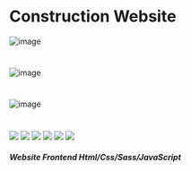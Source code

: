 # Construction Website

![image](https://github.com/JhonnFy/Construction-Website/assets/97255802/d8269728-14f4-46ef-891e-63a129816f37)
#
![image](https://github.com/JhonnFy/Construction-Website/assets/97255802/4d0f4923-edff-486b-b876-380e77ee1ad1)
#
![image](https://github.com/JhonnFy/Construction-Website/assets/97255802/fe3ea6c1-37d0-4ed5-984c-77f359a9681c)
#
![](https://img.shields.io/github/stars/pandao/editor.md.svg) ![](https://img.shields.io/github/forks/pandao/editor.md.svg) ![](https://img.shields.io/github/tag/pandao/editor.md.svg) ![](https://img.shields.io/github/release/pandao/editor.md.svg) ![](https://img.shields.io/github/issues/pandao/editor.md.svg) ![](https://img.shields.io/bower/v/editor.md.svg)
##### Website Frontend Html/Css/Sass/JavaScript
